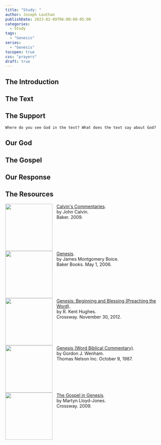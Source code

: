 ```yaml
---
title: "Study: "
author: Joseph Louthan
publishDate: 2023-02-09T06:00:00-05:00
categories:
  - Study
tags:
  - "Genesis"
series:
  - "Genesis"
tocopen: true
css: "prayers"
draft: true
---
```

## The Introduction

<div style="page-break-after: always;"></div>

## The Text

## The Support

<div style="page-break-after: always;"></div>

```text
Where do you see God in the text? What does the text say about God?
```

## Our God

<div style="page-break-after: always;"></div>

## The Gospel

<div style="page-break-after: always;"></div>

## Our Response

## The Resources

<p style="clear:both;">

[<img src="https://images-na.ssl-images-amazon.com/images/I/41mjq2lbVJL._SX330_BO1,204,203,200_.jpg" align="left" width="150" style="padding-right: 10px" />Calvin's Commentaries](https://www.olivetree.com/store/product.php?productid=17517).  
by John Calvin.  
Baker. 2009.

<p style="clear:both;">

[<img src="https://images-na.ssl-images-amazon.com/images/I/416Q2TDAMKL.jpg" align="left" width="150" style="padding-right: 10px" />Genesis](https://www.amazon.com/Genesis-James-Montgomery-Boice/dp/0801066492/ref=sr_1_5?crid=111YG16YMHH51&keywords=Boice+Genesis&qid=1662635493&sprefix=boice+genesi%2Caps%2C195&sr=8-5).  
by James Montgomery Boice.  
Baker Books. May 1, 2006.

<p style="clear:both;">

[<img src="https://images-na.ssl-images-amazon.com/images/I/812oqRorpML.jpg" align="left" width="150" style="padding-right: 10px" />Genesis: Beginning and Blessing (Preaching the Word)](https://www.amazon.com/Genesis-Redesign-Beginning-Blessing-Preaching/dp/1433535521/ref=sr_1_1?keywords=preaching+the+word+genesis&qid=1662634993&sr=8-1).  
by R. Kent Hughes.  
Crossway. November 30, 2012.

<p style="clear:both;">

[<img src="https://images-na.ssl-images-amazon.com/images/I/41tYhwJCxSL.jpg" align="left" width="150" style="padding-right: 10px" />Genesis (Word Biblical Commentary)](https://www.amazon.com/gp/product/0849902002/ref=x_gr_bb_amazon?ie=UTF8&tag=x_gr_bb_amazon-20&linkCode=as2&camp=1789&creative=9325&creativeASIN=0849902002&SubscriptionId=1MGPYB6YW3HWK55XCGG2).  
by Gordon J. Wenham.  
Thomas Nelson Inc. October 9, 1987.

<p style="clear:both;">

[<img src="https://images-na.ssl-images-amazon.com/images/I/71irrBohMyL.jpg" align="left" width="150" style="padding-right: 10px" />The Gospel in Genesis](https://www.amazon.com/Gospel-Genesis-Fig-Leaves-Faith/dp/1433501201/ref=sr_1_1?crid=3HUWOZWRYHXFT&keywords=the+gospel+in+genesis&qid=1662634400&sprefix=the+gospel+in+genesis%2Caps%2C219&sr=8-1).  
by Martyn Lloyd-Jones.  
Crossway. 2009.

<p style="clear:both;">

